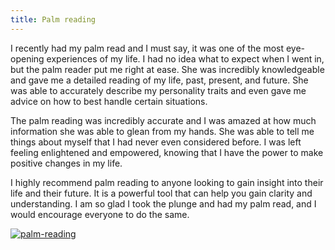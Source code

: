 ```yaml
---
title: Palm reading
---
```


I recently had my palm read and I must say, it was one of the most eye-opening experiences of my life. I had no idea what to expect when I went in, but the palm reader put me right at ease. She was incredibly knowledgeable and gave me a detailed reading of my life, past, present, and future. She was able to accurately describe my personality traits and even gave me advice on how to best handle certain situations.

The palm reading was incredibly accurate and I was amazed at how much information she was able to glean from my hands. She was able to tell me things about myself that I had never even considered before. I was left feeling enlightened and empowered, knowing that I have the power to make positive changes in my life.

I highly recommend palm reading to anyone looking to gain insight into their life and their future. It is a powerful tool that can help you gain clarity and understanding. I am so glad I took the plunge and had my palm read, and I would encourage everyone to do the same.

[![palm-reading](<https://dabuttonfactory.com/button.png?t=CHECK+SERVICE&f=Noto+Sans-Bold&ts=26&tc=fff&hp=45&vp=20&c=11&bgt=unicolored&bgc=4bd42f>)](<https://londonexpertfinder.com/link>)